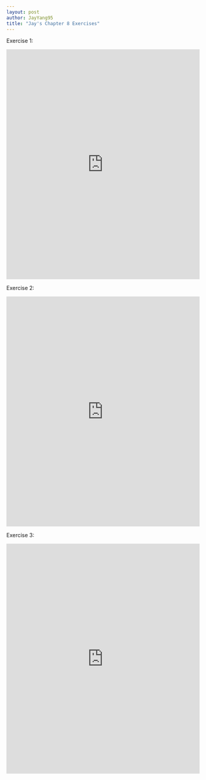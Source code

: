```yaml
---
layout: post
author: JayYang95
title: "Jay's Chapter 8 Exercises"
---
```


Exercise 1:
<iframe src="https://trinket.io/embed/python/8208787b5e" width="100%" height="600" frameborder="0" marginwidth="0" marginheight="0" allowfullscreen></iframe>

Exercise 2:
<iframe src="https://trinket.io/embed/python/75ecf808db" width="100%" height="600" frameborder="0" marginwidth="0" marginheight="0" allowfullscreen></iframe>

Exercise 3:
<iframe src="https://trinket.io/embed/python/73331e77ae" width="100%" height="600" frameborder="0" marginwidth="0" marginheight="0" allowfullscreen></iframe>

